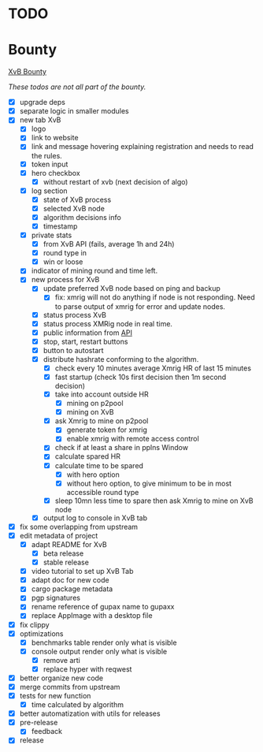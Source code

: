 # TODO

# Bounty

[XvB Bounty](https://bounties.monero.social/posts/105)

*These todos are not all part of the bounty.*

- [x] upgrade deps
- [x] separate logic in smaller modules
- [x] new tab XvB
  - [x] logo
  - [x] link to website
  - [x] link and message hovering explaining registration and needs to read the rules.
  - [x] token input
  - [x] hero checkbox
    - [x] without restart of xvb (next decision of algo)
  - [x] log section
    - [x] state of XvB process
    - [x] selected XvB node
    - [x] algorithm decisions info
    - [x] timestamp
  - [x] private stats
      - [x] from XvB API (fails, average 1h and 24h)
      - [x] round type in
      - [x] win or loose
  - [x] indicator of mining round and time left.
  - [x] new process for XvB
    - [x] update preferred XvB node based on ping and backup 
      - [x] fix: xmrig will not do anything if node is not responding. Need to parse output of xmrig for error and update nodes.
    - [x] status process XvB
    - [x] status process XMRig node in real time.
    - [x] public information from [API](https://xmrvsbeast.com/p2pool/stats)
    - [x] stop, start, restart buttons
    - [x] button to autostart
    - [x] distribute hashrate conforming to the algorithm.
      - [x] check every 10 minutes average Xmrig HR of last 15 minutes
      - [x] fast startup (check 10s first decision then 1m second decision)
      - [x] take into account outside HR
        - [x] mining on p2pool
        - [x] mining on XvB
      - [x] ask Xmrig to mine on p2pool
        - [x] generate token for xmrig
        - [x] enable xmrig with remote access control
      - [x] check if at least a share in pplns Window
      - [x] calculate spared HR
      - [x] calculate time to be spared
        - [x] with hero option
        - [x] without hero option, to give minimum to be in most accessible round type
      - [x] sleep 10mn less time to spare then ask Xmrig to mine on XvB node
    - [x] output log to console in XvB tab
- [x] fix some overlapping from upstream
- [x] edit metadata of project
  - [x] adapt README for XvB 
    - [x] beta release
    - [x] stable release
  - [x] video tutorial to set up XvB Tab
  - [x] adapt doc for new code
  - [x] cargo package metadata
  - [x] pgp signatures
  - [x] rename reference of gupax name to gupaxx
  - [x] replace AppImage with a desktop file
- [x] fix clippy
- [x] optimizations
  - [x] benchmarks table render only what is visible
  - [x] console output render only what is visible
    - [x] remove arti
    - [x] replace hyper with reqwest
- [x] better organize new code
- [x] merge commits from upstream
- [x] tests for new function 
  - [x] time calculated by algorithm 
- [x] better automatization with utils for releases
- [x] pre-release
  - [x] feedback
- [x] release
